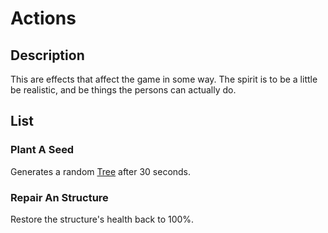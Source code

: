 # Actions

## Description

This are effects that affect the game in some way. The spirit is to be a little be realistic, and be things the persons can actually do.

## List

### Plant A Seed

Generates a random [Tree](../Resources/readme.md#trees) after 30 seconds.

### Repair An Structure

Restore the structure's health back to 100%.
